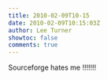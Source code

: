 ```yaml
---
title: 2010-02-09T10-15
date: 2010-02-09T10:15:03Z
author: Lee Turner
showtoc: false
comments: true
---
```


Sourceforge hates me !!!!!!!


